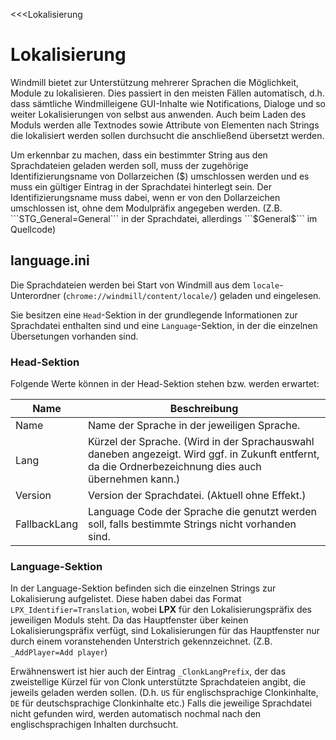﻿<<<Lokalisierung

# Lokalisierung

Windmill bietet zur Unterstützung mehrerer Sprachen die Möglichkeit, Module zu lokalisieren. Dies passiert in den meisten Fällen automatisch, d.h. dass sämtliche Windmilleigene GUI-Inhalte wie Notifications, Dialoge und so weiter Lokalisierungen von selbst aus anwenden. Auch beim Laden des Moduls werden alle Textnodes sowie Attribute von Elementen nach Strings die lokalisiert werden sollen durchsucht die anschließend übersetzt werden.

Um erkennbar zu machen, dass ein bestimmter String aus den Sprachdateien geladen werden soll, muss der zugehörige Identifizierungsname von Dollarzeichen ($) umschlossen werden und es muss ein gültiger Eintrag in der Sprachdatei hinterlegt sein. Der Identifizierungsname muss dabei, wenn er von den Dollarzeichen umschlossen ist, ohne dem Modulpräfix angegeben werden. (Z.B. ```STG_General=General``` in der Sprachdatei, allerdings ```$General$``` im Quellcode)

## language.ini

Die Sprachdateien werden bei Start von Windmill aus dem ```locale```-Unterordner (```chrome://windmill/content/locale/```) geladen und eingelesen. 

Sie besitzen eine ```Head```-Sektion in der grundlegende Informationen zur Sprachdatei enthalten sind und eine ```Language```-Sektion, in der die einzelnen Übersetungen vorhanden sind.

### Head-Sektion

Folgende Werte können in der Head-Sektion stehen bzw. werden erwartet:

| Name | Beschreibung |
|------|--------------|
| Name | Name der Sprache in der jeweiligen Sprache. |
| Lang | Kürzel der Sprache. (Wird in der Sprachauswahl daneben angezeigt. Wird ggf. in Zukunft entfernt, da die Ordnerbezeichnung dies auch übernehmen kann.) |
| Version | Version der Sprachdatei. (Aktuell ohne Effekt.) |
| FallbackLang | Language Code der Sprache die genutzt werden soll, falls bestimmte Strings nicht vorhanden sind. |

### Language-Sektion

In der Language-Sektion befinden sich die einzelnen Strings zur Lokalisierung aufgelistet. Diese haben dabei das Format ```LPX_Identifier=Translation```, wobei **LPX** für den Lokalisierungspräfix des jeweiligen Moduls steht. Da das Hauptfenster über keinen Lokalisierungspräfix verfügt, sind Lokalisierungen für das Hauptfenster nur durch einem voranstehenden Unterstrich gekennzeichnet. (Z.B. ```_AddPlayer=Add player```)

Erwähnenswert ist hier auch der Eintrag ```_ClonkLangPrefix```, der das zweistellige Kürzel für von Clonk unterstützte Sprachdateien angibt, die jeweils geladen werden sollen. (D.h. ``US`` für englischsprachige Clonkinhalte, ```DE``` für deutschsprachige Clonkinhalte etc.) Falls die jeweilige Sprachdatei nicht gefunden wird, werden automatisch nochmal nach den englischsprachigen Inhalten durchsucht.